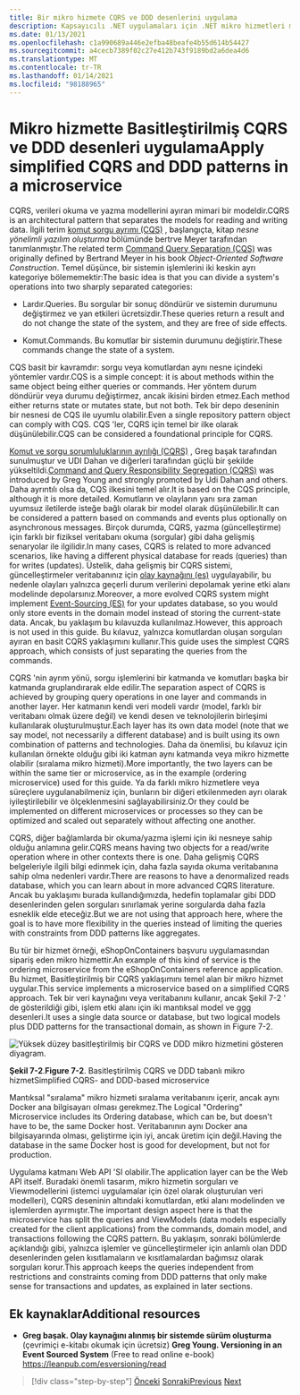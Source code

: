 ```yaml
---
title: Bir mikro hizmete CQRS ve DDD desenlerini uygulama
description: Kapsayıcılı .NET uygulamaları için .NET mikro hizmetleri mimarisi | CQRS ve DDD desenleri arasındaki genel ilişkiyi anlayın.
ms.date: 01/13/2021
ms.openlocfilehash: c1a990689a446e2efba48beafe4b55d614b54427
ms.sourcegitcommit: a4cecb7389f02c27e412b743f9189bd2a6dea4d6
ms.translationtype: MT
ms.contentlocale: tr-TR
ms.lasthandoff: 01/14/2021
ms.locfileid: "98188965"
---
```

# <a name="apply-simplified-cqrs-and-ddd-patterns-in-a-microservice"></a><span data-ttu-id="461e6-103">Mikro hizmette Basitleştirilmiş CQRS ve DDD desenleri uygulama</span><span class="sxs-lookup"><span data-stu-id="461e6-103">Apply simplified CQRS and DDD patterns in a microservice</span></span>

<span data-ttu-id="461e6-104">CQRS, verileri okuma ve yazma modellerini ayıran mimari bir modeldir.</span><span class="sxs-lookup"><span data-stu-id="461e6-104">CQRS is an architectural pattern that separates the models for reading and writing data.</span></span> <span data-ttu-id="461e6-105">İlgili terim [komut sorgu ayrımı (CQS)](https://martinfowler.com/bliki/CommandQuerySeparation.html) , başlangıçta, kitap *nesne yönelimli yazılım oluşturma* bölümünde bertrve Meyer tarafından tanımlanmıştır.</span><span class="sxs-lookup"><span data-stu-id="461e6-105">The related term [Command Query Separation (CQS)](https://martinfowler.com/bliki/CommandQuerySeparation.html) was originally defined by Bertrand Meyer in his book *Object-Oriented Software Construction*.</span></span> <span data-ttu-id="461e6-106">Temel düşünce, bir sistemin işlemlerini iki keskin ayrı kategoriye bölememektir:</span><span class="sxs-lookup"><span data-stu-id="461e6-106">The basic idea is that you can divide a system's operations into two sharply separated categories:</span></span>

- <span data-ttu-id="461e6-107">Lardır.</span><span class="sxs-lookup"><span data-stu-id="461e6-107">Queries.</span></span> <span data-ttu-id="461e6-108">Bu sorgular bir sonuç döndürür ve sistemin durumunu değiştirmez ve yan etkileri ücretsizdir.</span><span class="sxs-lookup"><span data-stu-id="461e6-108">These queries return a result and do not change the state of the system, and they are free of side effects.</span></span>

- <span data-ttu-id="461e6-109">Komut.</span><span class="sxs-lookup"><span data-stu-id="461e6-109">Commands.</span></span> <span data-ttu-id="461e6-110">Bu komutlar bir sistemin durumunu değiştirir.</span><span class="sxs-lookup"><span data-stu-id="461e6-110">These commands change the state of a system.</span></span>

<span data-ttu-id="461e6-111">CQS basit bir kavramdır: sorgu veya komutlardan aynı nesne içindeki yöntemler vardır.</span><span class="sxs-lookup"><span data-stu-id="461e6-111">CQS is a simple concept: it is about methods within the same object being either queries or commands.</span></span> <span data-ttu-id="461e6-112">Her yöntem durum döndürür veya durumu değiştirmez, ancak ikisini birden etmez.</span><span class="sxs-lookup"><span data-stu-id="461e6-112">Each method either returns state or mutates state, but not both.</span></span> <span data-ttu-id="461e6-113">Tek bir depo deseninin bir nesnesi de CQS ile uyumlu olabilir.</span><span class="sxs-lookup"><span data-stu-id="461e6-113">Even a single repository pattern object can comply with CQS.</span></span> <span data-ttu-id="461e6-114">CQS 'ler, CQRS için temel bir ilke olarak düşünülebilir.</span><span class="sxs-lookup"><span data-stu-id="461e6-114">CQS can be considered a foundational principle for CQRS.</span></span>

<span data-ttu-id="461e6-115">[Komut ve sorgu sorumluluklarının ayrılığı (CQRS)](https://martinfowler.com/bliki/CQRS.html) , Greg başak tarafından sunulmuştur ve UDI Dahan ve diğerleri tarafından güçlü bir şekilde yükseltildi.</span><span class="sxs-lookup"><span data-stu-id="461e6-115">[Command and Query Responsibility Segregation (CQRS)](https://martinfowler.com/bliki/CQRS.html) was introduced by Greg Young and strongly promoted by Udi Dahan and others.</span></span> <span data-ttu-id="461e6-116">Daha ayrıntılı olsa da, CQS ilkesini temel alır.</span><span class="sxs-lookup"><span data-stu-id="461e6-116">It is based on the CQS principle, although it is more detailed.</span></span> <span data-ttu-id="461e6-117">Komutların ve olayların yanı sıra zaman uyumsuz iletilerde isteğe bağlı olarak bir model olarak düşünülebilir.</span><span class="sxs-lookup"><span data-stu-id="461e6-117">It can be considered a pattern based on commands and events plus optionally on asynchronous messages.</span></span> <span data-ttu-id="461e6-118">Birçok durumda, CQRS, yazma (güncelleştirme) için farklı bir fiziksel veritabanı okuma (sorgular) gibi daha gelişmiş senaryolar ile ilgilidir.</span><span class="sxs-lookup"><span data-stu-id="461e6-118">In many cases, CQRS is related to more advanced scenarios, like having a different physical database for reads (queries) than for writes (updates).</span></span> <span data-ttu-id="461e6-119">Üstelik, daha gelişmiş bir CQRS sistemi, güncelleştirmeler veritabanınız için [olay kaynağını (es)](https://martinfowler.com/eaaDev/EventSourcing.html) uygulayabilir, bu nedenle olayları yalnızca geçerli durum verilerini depolamak yerine etki alanı modelinde depolarsınız.</span><span class="sxs-lookup"><span data-stu-id="461e6-119">Moreover, a more evolved CQRS system might implement [Event-Sourcing (ES)](https://martinfowler.com/eaaDev/EventSourcing.html) for your updates database, so you would only store events in the domain model instead of storing the current-state data.</span></span> <span data-ttu-id="461e6-120">Ancak, bu yaklaşım bu kılavuzda kullanılmaz.</span><span class="sxs-lookup"><span data-stu-id="461e6-120">However, this approach is not used in this guide.</span></span> <span data-ttu-id="461e6-121">Bu kılavuz, yalnızca komutlardan oluşan sorguları ayıran en basit CQRS yaklaşımını kullanır.</span><span class="sxs-lookup"><span data-stu-id="461e6-121">This guide uses the simplest CQRS approach, which consists of just separating the queries from the commands.</span></span>

<span data-ttu-id="461e6-122">CQRS 'nin ayrım yönü, sorgu işlemlerini bir katmanda ve komutları başka bir katmanda gruplandırarak elde edilir.</span><span class="sxs-lookup"><span data-stu-id="461e6-122">The separation aspect of CQRS is achieved by grouping query operations in one layer and commands in another layer.</span></span> <span data-ttu-id="461e6-123">Her katmanın kendi veri modeli vardır (model, farklı bir veritabanı olmak üzere değil) ve kendi desen ve teknolojilerin birleşimi kullanılarak oluşturulmuştur.</span><span class="sxs-lookup"><span data-stu-id="461e6-123">Each layer has its own data model (note that we say model, not necessarily a different database) and is built using its own combination of patterns and technologies.</span></span> <span data-ttu-id="461e6-124">Daha da önemlisi, bu kılavuz için kullanılan örnekte olduğu gibi iki katman aynı katmanda veya mikro hizmette olabilir (sıralama mikro hizmeti).</span><span class="sxs-lookup"><span data-stu-id="461e6-124">More importantly, the two layers can be within the same tier or microservice, as in the example (ordering microservice) used for this guide.</span></span> <span data-ttu-id="461e6-125">Ya da farklı mikro hizmetlere veya süreçlere uygulanabilmeniz için, bunların bir diğeri etkilenmeden ayrı olarak iyileştirilebilir ve ölçeklenmesini sağlayabilirsiniz.</span><span class="sxs-lookup"><span data-stu-id="461e6-125">Or they could be implemented on different microservices or processes so they can be optimized and scaled out separately without affecting one another.</span></span>

<span data-ttu-id="461e6-126">CQRS, diğer bağlamlarda bir okuma/yazma işlemi için iki nesneye sahip olduğu anlamına gelir.</span><span class="sxs-lookup"><span data-stu-id="461e6-126">CQRS means having two objects for a read/write operation where in other contexts there is one.</span></span> <span data-ttu-id="461e6-127">Daha gelişmiş CQRS belgeleriyle ilgili bilgi edinmek için, daha fazla sayıda okuma veritabanına sahip olma nedenleri vardır.</span><span class="sxs-lookup"><span data-stu-id="461e6-127">There are reasons to have a denormalized reads database, which you can learn about in more advanced CQRS literature.</span></span> <span data-ttu-id="461e6-128">Ancak bu yaklaşımı burada kullandığımızda, hedefin toplamalar gibi DDD desenlerinden gelen sorguları sınırlamak yerine sorgularda daha fazla esneklik elde eteceğiz.</span><span class="sxs-lookup"><span data-stu-id="461e6-128">But we are not using that approach here, where the goal is to have more flexibility in the queries instead of limiting the queries with constraints from DDD patterns like aggregates.</span></span>

<span data-ttu-id="461e6-129">Bu tür bir hizmet örneği, eShopOnContainers başvuru uygulamasından sipariş eden mikro hizmettir.</span><span class="sxs-lookup"><span data-stu-id="461e6-129">An example of this kind of service is the ordering microservice from the eShopOnContainers reference application.</span></span> <span data-ttu-id="461e6-130">Bu hizmet, Basitleştirilmiş bir CQRS yaklaşımını temel alan bir mikro hizmet uygular.</span><span class="sxs-lookup"><span data-stu-id="461e6-130">This service implements a microservice based on a simplified CQRS approach.</span></span> <span data-ttu-id="461e6-131">Tek bir veri kaynağını veya veritabanını kullanır, ancak Şekil 7-2 ' de gösterildiği gibi, işlem etki alanı için iki mantıksal model ve ggg desenleri.</span><span class="sxs-lookup"><span data-stu-id="461e6-131">It uses a single data source or database, but two logical models plus DDD patterns for the transactional domain, as shown in Figure 7-2.</span></span>

![Yüksek düzey basitleştirilmiş bir CQRS ve DDD mikro hizmetini gösteren diyagram.](./media/apply-simplified-microservice-cqrs-ddd-patterns/simplified-cqrs-ddd-microservice.png)

<span data-ttu-id="461e6-133">**Şekil 7-2**.</span><span class="sxs-lookup"><span data-stu-id="461e6-133">**Figure 7-2**.</span></span> <span data-ttu-id="461e6-134">Basitleştirilmiş CQRS ve DDD tabanlı mikro hizmet</span><span class="sxs-lookup"><span data-stu-id="461e6-134">Simplified CQRS- and DDD-based microservice</span></span>

<span data-ttu-id="461e6-135">Mantıksal "sıralama" mikro hizmeti sıralama veritabanını içerir, ancak aynı Docker ana bilgisayarı olması gerekmez.</span><span class="sxs-lookup"><span data-stu-id="461e6-135">The Logical "Ordering" Microservice includes its Ordering database, which can be, but doesn't have to be, the same Docker host.</span></span> <span data-ttu-id="461e6-136">Veritabanının aynı Docker ana bilgisayarında olması, geliştirme için iyi, ancak üretim için değil.</span><span class="sxs-lookup"><span data-stu-id="461e6-136">Having the database in the same Docker host is good for development, but not for production.</span></span>

<span data-ttu-id="461e6-137">Uygulama katmanı Web API 'SI olabilir.</span><span class="sxs-lookup"><span data-stu-id="461e6-137">The application layer can be the Web API itself.</span></span> <span data-ttu-id="461e6-138">Buradaki önemli tasarım, mikro hizmetin sorguları ve Viewmodellerini (istemci uygulamalar için özel olarak oluşturulan veri modelleri), CQRS deseninin altındaki komutlardan, etki alanı modelinden ve işlemlerden ayırmıştır.</span><span class="sxs-lookup"><span data-stu-id="461e6-138">The important design aspect here is that the microservice has split the queries and ViewModels (data models especially created for the client applications) from the commands, domain model, and transactions following the CQRS pattern.</span></span> <span data-ttu-id="461e6-139">Bu yaklaşım, sonraki bölümlerde açıklandığı gibi, yalnızca işlemler ve güncelleştirmeler için anlamlı olan DDD desenlerinden gelen kısıtlamaların ve kısıtlamalardan bağımsız olarak sorguları korur.</span><span class="sxs-lookup"><span data-stu-id="461e6-139">This approach keeps the queries independent from restrictions and constraints coming from DDD patterns that only make sense for transactions and updates, as explained in later sections.</span></span>

## <a name="additional-resources"></a><span data-ttu-id="461e6-140">Ek kaynaklar</span><span class="sxs-lookup"><span data-stu-id="461e6-140">Additional resources</span></span>

- <span data-ttu-id="461e6-141">**Greg başak. Olay kaynağını alınmış bir sistemde sürüm oluşturma** (çevrimiçi e-kitabı okumak için ücretsiz) </span><span class="sxs-lookup"><span data-stu-id="461e6-141">**Greg Young. Versioning in an Event Sourced System** (Free to read online e-book) </span></span>\
   <https://leanpub.com/esversioning/read>

>[!div class="step-by-step"]
><span data-ttu-id="461e6-142">[Önceki](index.md) 
> [Sonraki](eshoponcontainers-cqrs-ddd-microservice.md)</span><span class="sxs-lookup"><span data-stu-id="461e6-142">[Previous](index.md)
[Next](eshoponcontainers-cqrs-ddd-microservice.md)</span></span>
